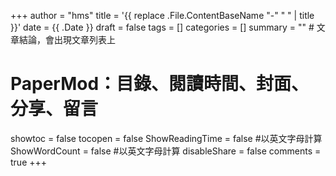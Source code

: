 +++
author = "hms"
title = '{{ replace .File.ContentBaseName "-" " " | title }}'
date = {{ .Date }}
draft = false
tags = []
categories = []
summary = ""  # 文章結論，會出現文章列表上
# PaperMod：目錄、閱讀時間、封面、分享、留言
showtoc = false
tocopen = false
ShowReadingTime = false #以英文字母計算
ShowWordCount = false #以英文字母計算
disableShare = false
comments = true
+++

